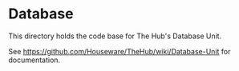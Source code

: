 Database
========

This directory holds the code base for The Hub's Database Unit.

See https://github.com/Houseware/TheHub/wiki/Database-Unit for documentation.
